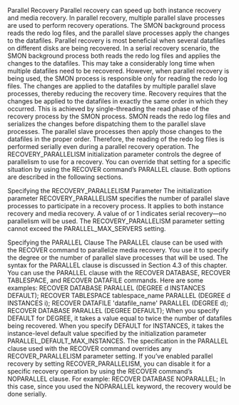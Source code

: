 Parallel Recovery
Parallel recovery can speed up both instance recovery and media recovery. In parallel recovery, multiple parallel slave processes are used to perform recovery operations. The SMON background process reads the redo log files, and the parallel slave processes apply the changes to the datafiles. Parallel recovery is most beneficial when several datafiles on different disks are being recovered.
In a serial recovery scenario, the SMON background process both reads the redo log files and applies the changes to the datafiles. This may take a considerably long time when multiple datafiles need to be recovered. However, when parallel recovery is being used, the SMON process is responsible only for reading the redo log files. The changes are applied to the datafiles by multiple parallel slave processes, thereby reducing the recovery time.
Recovery requires that the changes be applied to the datafiles in exactly the same order in which they occurred. This is achieved by single-threading the read phase of the recovery process by the SMON process. SMON reads the redo log files and serializes the changes before dispatching them to the parallel slave processes. The parallel slave processes then apply those changes to the datafiles in the proper order. Therefore, the reading of the redo log files is performed serially even during a parallel recovery operation.
The RECOVERY_PARALLELISM initialization parameter controls the degree of parallelism to use for a recovery. You can override that setting for a specific situation by using the RECOVER command’s PARALLEL clause. Both options are described in the following sections.

Specifying the RECOVERY_PARALLELISM Parameter
The initialization parameter RECOVERY_PARALLELISM specifies the number of parallel slave processes to participate in a recovery process. It applies to both instance recovery and media recovery. A value of or 1 indicates serial recovery—no parallelism will be used. The RECOVERY_PARALLELISM parameter setting cannot exceed the PARALLEL_MAX_SERVERS setting.

Specifying the PARALLEL Clause
The PARALLEL clause can be used with the RECOVER command to parallelize media recovery. You use it to specify the degree or the number of parallel slave processes that will be used. The syntax for the PARALLEL clause is discussed in Section 4.3 of this chapter. You can use the PARALLEL clause with the RECOVER DATABASE, RECOVER TABLESPACE, and RECOVER DATAFILE commands. Here are some examples:
RECOVER DATABASE PARALLEL (DEGREE d INSTANCES DEFAULT);
RECOVER TABLESPACE tablespace_name PARALLEL (DEGREE d INSTANCES i);
RECOVER DATAFILE 'datafile_name' PARALLEL (DEGREE d);
RECOVER DATABASE PARALLEL (DEGREE DEFAULT);
When you specify DEFAULT for DEGREE, it takes a value equal to twice the number of datafiles being recovered. When you specify DEFAULT for INSTANCES, it takes the instance-level default value specified by the initialization parameter PARALLEL_DEFAULT_MAX_INSTANCES.
The specification in the PARALLEL clause used with the RECOVER command overrides any RECOVER_PARALLELISM parameter setting. If you’ve enabled parallel recovery by setting RECOVER_PARALLELISM, you can disable it for a specific recovery operation by using the RECOVER command’s NOPARALLEL clause. For example:
RECOVER DATABASE NOPARALLEL;
In this case, since you used the NOPARALLEL keyword, the recovery would be done serially.
 
